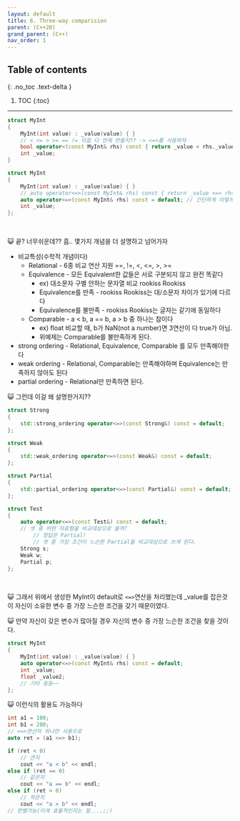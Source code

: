 ```yaml
---
layout: default
title: 6. Three-way comparision
parent: (C++20)
grand_parent: (C++)
nav_order: 1
---
```


## Table of contents
{: .no_toc .text-delta }

1. TOC
{:toc}

---

```cpp
struct MyInt
{
    MyInt(int value) : _value(value) { }
    // < <= > >= == != 이걸 다 언제 만들지?? -> <=>를 사용하자
    bool operator<(const MyInt& rhs) const { return _value < rhs._value; }
    int _value;
}
```

```cpp
struct MyInt
{
    MyInt(int value) : _value(value) { }
    // auto operator<=>(const MyInt& rhs) const { return _value <=> rhs._value; }
    auto operator<=>(const MyInt& rhs) const = default; // 간단하게 이렇게 구현해도 위와 동일함.
    int _value;
};
```

<br>

😺 끝? 너무쉬운데?? 흠.. 몇가지 개념을 더 설명하고 넘어가자

* 비교특성(수학적 개념이다)
    - Relational - 6종 비교 연산 지원 ==, !=, <, <=, >, >=
    - Equivalence - 모든 Equivalent한 값들은 서로 구분되지 않고 완전 똑같다
        - ex) 대소문자 구별 안하는 문자열 비교 rookiss Rookiss
        - Equivalence를 만족 - rookiss Rookiss는 대/소문자 차이가 있기에 다르다
        - Equivalence를 불만족 - rookiss Rookiss는 글자는 같기에 동일하다
    - Comparable - a < b, a == b, a > b 중 하나는 참이다
        - ex) float 비교할 때, b가 NaN(not a number)면 3연산이 다 true가 아님.
        - 위예제는 Comparable를 불만족하게 된다.
* strong ordering - Relational, Equivalence, Comparable 를 모두 만족해야한다
* weak ordering - Relational, Comparable는 만족해야하며 Equivalence는 만족하지 않아도 된다
* partial ordering - Relational만 만족하면 된다.

😺 그런데 이걸 왜 설명한거지??

```cpp
struct Strong
{
    std::strong_ordering operator<=>(const Strong&) const = default;
};

struct Weak
{
    std::weak_ordering operator<=>(const Weak&) const = default;
};

struct Partial
{
    std::partial_ordering operator<=>(const Partial&) const = default;
};

struct Test
{
    auto operator<=>(const Test&) const = default;
    // 셋 중 어떤 자료형을 비교대상으로 쓸까?
        // 정답은 Partial!
        // 셋 중 가장 조건이 느슨한 Partial을 비교대상으로 쓰게 된다.
    Strong s;
    Weak w;
    Partial p;
};
```

<br>

😺 그래서 위에서 생성한 MyInt이 default로 `<=>`연산을 처리했는데 _value를 잡은것이 자신이 소유한 변수 중 가장 느슨한 조건을 갖기 때문이였다.

😺 만약 자신이 갖은 변수가 많아질 경우 자신의 변수 중 가장 느슨한 조건을 찾을 것이다.

```cpp
struct MyInt
{
    MyInt(int value) : _value(value) { }
    auto operator<=>(const MyInt& rhs) const = default; 
    int _value;
    float _value2;
    // 기타 등등~~
};
```

😺 이런식의 활용도 가능하다

```cpp
int a1 = 100;
int b1 = 200;
// <=>연산자 하나만 사용으로
auto ret = (a1 <=> b1);

if (ret < 0)
    // 큰지
    cout << "a < b" << endl;
else if (ret == 0)
    // 같은지
    cout << "a == b" << endl;
else if (ret > 0)
    // 작은지
    cout << "a > b" << endl;
// 판별가능(이게 효율적인지는 잘....;;)
```

